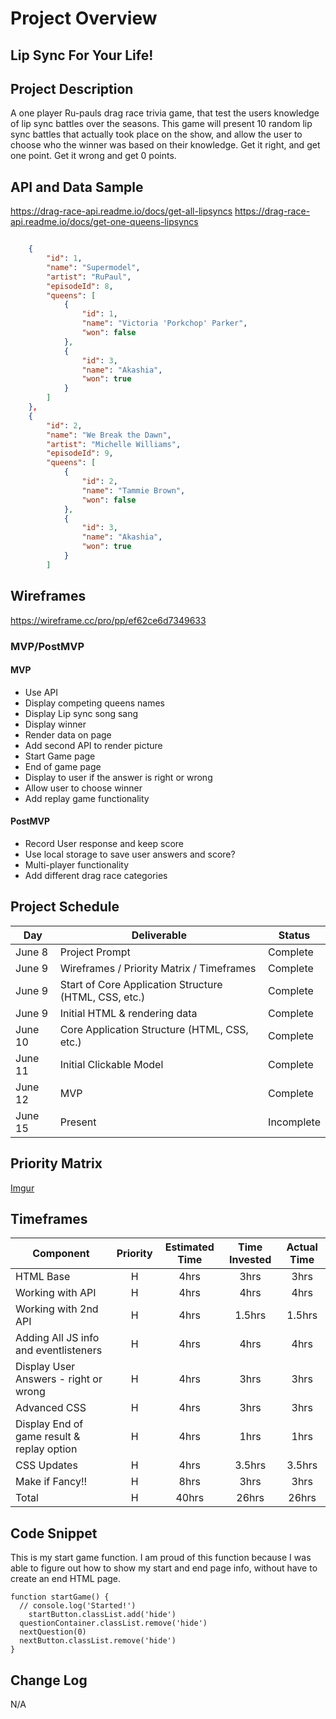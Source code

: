# Project Overview

## Lip Sync For Your Life!

## Project Description

A one player Ru-pauls drag race trivia game, that test the users knowledge of lip sync battles over the seasons. This game will present 10 random lip sync battles that actually took place on the show, and allow the user to choose who the winner was based on their knowledge. Get it right, and get one point. Get it wrong and get 0 points. 

## API and Data Sample

https://drag-race-api.readme.io/docs/get-all-lipsyncs
https://drag-race-api.readme.io/docs/get-one-queens-lipsyncs

```json

    {
        "id": 1,
        "name": "Supermodel",
        "artist": "RuPaul",
        "episodeId": 8,
        "queens": [
            {
                "id": 1,
                "name": "Victoria 'Porkchop' Parker",
                "won": false
            },
            {
                "id": 3,
                "name": "Akashia",
                "won": true
            }
        ]
    },
    {
        "id": 2,
        "name": "We Break the Dawn",
        "artist": "Michelle Williams",
        "episodeId": 9,
        "queens": [
            {
                "id": 2,
                "name": "Tammie Brown",
                "won": false
            },
            {
                "id": 3,
                "name": "Akashia",
                "won": true
            }
        ]
```

## Wireframes

https://wireframe.cc/pro/pp/ef62ce6d7349633

### MVP/PostMVP

#### MVP 

- Use API
- Display competing queens names
- Display Lip sync song sang
- Display winner
- Render data on page 
- Add second API to render picture
- Start Game page
- End of game page
- Display to user if the answer is right or wrong
- Allow user to choose winner
- Add replay game functionality

#### PostMVP  
- Record User response and keep score 
- Use local storage to save user answers and score?
- Multi-player functionality
- Add different drag race categories

## Project Schedule

|  Day | Deliverable | Status
|---|---| ---|
|June 8| Project Prompt | Complete
|June 9| Wireframes / Priority Matrix / Timeframes | Complete
|June 9| Start of Core Application Structure (HTML, CSS, etc.) | Complete
|June 9| Initial HTML & rendering data | Complete
|June 10| Core Application Structure (HTML, CSS, etc.) | Complete
|June 11| Initial Clickable Model  | Complete
|June 12| MVP | Complete
|June 15| Present | Incomplete

## Priority Matrix

[Imgur](https://i.imgur.com/Kkp3boe.jpg?1)

## Timeframes

| Component | Priority | Estimated Time | Time Invested | Actual Time |
| --- | :---: |  :---: | :---: | :---: |
| HTML Base | H | 4hrs| 3hrs | 3hrs |
| Working with API | H | 4hrs| 4hrs | 4hrs |
| Working with 2nd API | H | 4hrs| 1.5hrs | 1.5hrs |
| Adding All JS info and eventlisteners | H | 4hrs| 4hrs | 4hrs |
| Display User Answers - right or wrong | H | 4hrs| 3hrs | 3hrs |
| Advanced CSS  | H | 4hrs| 3hrs | 3hrs |
| Display End of game result & replay option | H | 4hrs| 1hrs | 1hrs |
| CSS Updates| H | 4hrs| 3.5hrs | 3.5hrs |
| Make if Fancy!! | H | 8hrs| 3hrs | 3hrs |
| Total | H | 40hrs| 26hrs | 26hrs |

## Code Snippet
This is my start game function. I am proud of this function because I was able to figure out how to show my start and end page info, without have to create an end HTML page.

```
function startGame() {
  // console.log('Started!')
    startButton.classList.add('hide')
  questionContainer.classList.remove('hide')
  nextQuestion(0)
  nextButton.classList.remove('hide')
}
```

## Change Log
 N/A

